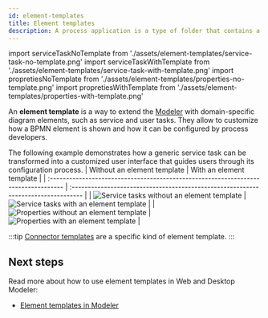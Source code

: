 ```yaml
---
id: element-templates
title: Element templates
description: A process application is a type of folder that contains a set of related files you can work on and deploy as a single bundle.
---
```


import serviceTaskNoTemplate from './assets/element-templates/service-task-no-template.png'
import serviceTaskWithTemplate from './assets/element-templates/service-task-with-template.png'
import propretiesNoTemplate from './assets/element-templates/properties-no-template.png'
import propretiesWithTemplate from './assets/element-templates/properties-with-template.png'

An **element template** is a way to extend the [Modeler](../modeler/about-modeler.md) with domain-specific diagram elements, such as service and user tasks. They allow to customize how a BPMN element is shown and how it can be configured by process developers.

The following example demonstrates how a generic service task can be transformed into a customized user interface that guides users through its configuration process.
| Without an element template                                                         | With an element template                                                           |
| :---------------------------------------------------------------------------------- | :--------------------------------------------------------------------------------- | 
| <img src={serviceTaskNoTemplate} alt="Service tasks without an element template" /> | <img src={serviceTaskWithTemplate} alt="Service tasks with an element template" /> | 
| <img src={propretiesNoTemplate} alt="Properties without an element template" />     | <img src={propretiesWithTemplate} alt="Properties with an element template" />     |  


:::tip
[Connector templates](../connectors/custom-built-connectors/connector-templates.md) are a specific kind of element template.
:::

## Next steps

Read more about how to use element templates in Web and Desktop Modeler:

- [Element templates in Modeler](/components/modeler/web-modeler/element-templates/)
